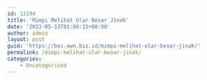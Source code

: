 ```yaml
---
id: 13194
title: 'Mimpi Melihat Ular Besar Jinak'
date: '2023-05-13T01:08:15+00:00'
author: admin
layout: post
guid: 'https://bos.awn.biz.id/mimpi-melihat-ular-besar-jinak/'
permalink: /mimpi-melihat-ular-besar-jinak/
categories:
    - Uncategorized
---
```


